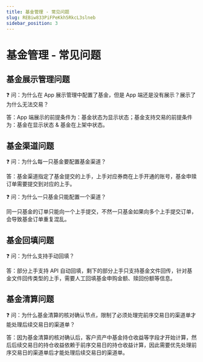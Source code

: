 ```yaml
---
title: 基金管理 - 常见问题
slug: REBiw833PiFPeKkh5RkcL3slneb
sidebar_position: 3
---
```



# 基金管理 - 常见问题

## 基金展示管理问题

<div class="callout callout-bg-2 callout-border-2">
<p>❓ 问：为什么在 App 展示管理中配置了基金，但是 App 端还是没有展示？展示了为什么无法交易？</p>
</div>

答：App 端展示的前提条件为：基金状态为显示状态；基金支持交易的前提条件为：基金在显示状态 & 基金在上架中状态。

## 基金渠道问题

<div class="callout callout-bg-2 callout-border-2">
<p>❓ 问：为什么每一只基金要配置基金渠道？</p>
</div>

答：基金渠道指定了基金提交的上手，上手对应券商在上手开通的账号，基金申赎订单需要提交到对应的上手。

<div class="callout callout-bg-2 callout-border-2">
<p>❓ 问：为什么一只基金只能配置一个渠道？</p>
</div>

同一只基金的订单只能向一个上手提交，不然一只基金如果向多个上手提交订单，会导致基金订单重复混乱。

## 基金回填问题

<div class="callout callout-bg-2 callout-border-2">
<p>❓ 问：为什么支持手动回填？</p>
</div>

答：部分上手支持 API 自动回填，剩下的部分上手只支持基金文件回传，针对基金文件回传类型的上手，需要人工回填基金申购金额、赎回份额等信息。

## 基金清算问题

<div class="callout callout-bg-2 callout-border-2">
<p>❓ 问：为什么基金清算的核对确认节点，限制了必须处理完前序交易日的渠道单才能处理后续交易日的渠道单？</p>
</div>

答：因为基金清算的核对确认后，客户资产中基金持仓收益等字段才开始计算，然后后续交易日的持仓收益依赖于前序交易日的持仓收益计算，因此需要优先处理前序交易日的渠道单后才能处理后续交易日的渠道单。

